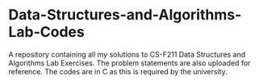 # Data-Structures-and-Algorithms-Lab-Codes

A repository containing all my solutions to CS-F211 Data Structures and Algorithms Lab Exercises.
The problem statements are also uploaded for reference. The codes are in C as this is required by the university. 
